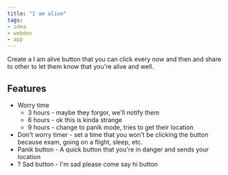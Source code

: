 ```yaml
---
title: "I am alive"
tags:
- idea
- webdev
- app
---
```


Create a I am alive button that you can click every now and then and share to other to let them know that you're alive and well.

## Features
- Worry time
	- 3 hours - maybe they forgor, we'll notify them
	- 6 hours - ok this is kinda strange
	- 9 hours - change to panik mode, tries to get their location
- Don't worry timer - set a time that you won't be clicking the button because exam, going on a flight, sleep, etc.
- Panik button - A quick button that you're in danger and sends your location
- ? Sad button - I'm sad please come say hi button